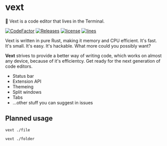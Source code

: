 # vext
🤙 Vext is a code editor that lives in the Terminal.

[![CodeFactor](https://www.codefactor.io/repository/github/milo123459/vext/badge)](https://www.codefactor.io/repository/github/milo123459/vext) [![Releases](https://img.shields.io/github/downloads/Milo123459/vext/total.svg)](https://github.com/Milo123459/vext) [![license](https://img.shields.io/github/license/Milo123459/vext.svg)](https://github.com/Milo123459/vext/blob/master/LICENSE) [![lines](https://tokei.rs/b1/github/Milo123459/vext?category=lines)](https://github.com/Milo123459/vext)

Vext is written in pure Rust, making it memory and CPU efficient. It's fast. It's small. It's easy. It's hackable. What more could you possibly want? 

**Vext** strives to provide a better way of writing code, which works on almost any device, because of it's efficientcy. Get ready for the next generation of code editors.

- Status bar
- Extension API
- Themeing
- Split windows
- Tabs
- ...other stuff you can suggest in issues

## Planned usage

`vext ./file`

`vext ./folder`
